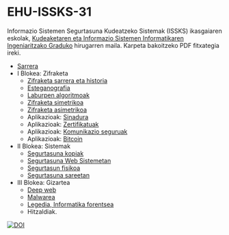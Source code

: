 # EHU-ISSKS-31

Informazio Sistemen Segurtasuna Kudeatzeko Sistemak (ISSKS) ikasgaiaren eskolak, [Kudeaketaren eta Informazio Sistemen Informatikaren Ingeniaritzako Graduko](https://www.ehu.eus/eu/web/graduak/kudeaketaren-eta-informazio-sistemen-informatikaren-ingeniaritzako-gradua-bizkaia/kreditu-eta-irakasgaiak?p_redirect=consultaAsignatura&p_cod_proceso=egr&p_anyo_acad=20240&p_ciclo=X&p_curso=3&p_cod_asignatura=26025) hirugarren maila. Karpeta bakoitzeko PDF fitxategia ireki.

* [Sarrera](Sarrera/)
* I Blokea: Zifraketa
  * [Zifraketa sarrera eta historia](Zifraketa_intro/)
  * [Esteganografia](Zifraketa_esteganografia/)
  * [Laburpen algoritmoak](Zifraketa_laburpen/)
  * [Zifraketa simetrikoa](Zifraketa_simetrikoa/)
  * [Zifraketa asimetrikoa](Zifraketa_asimetrikoa/)
  * Aplikazioak: [Sinadura](Zifraketa_sinadura/)
  * Aplikazioak: [Zertifikatuak](Zifraketa_zertifikatuak/)
  * Aplikazioak: [Komunikazio seguruak](Zifraketa_komunikazioak/)
  * Aplikazioak: [Bitcoin](Zifraketa_bitcoin/)
* II Blokea: Sistemak
  * [Segurtasuna kopiak](Segurtasun_kopiak/)
  * [Segurtasuna Web Sistemetan](WebSegurtasuna/)
  * [Segurtasun fisikoa](Segurtasun_fisikoa/)
  * [Segurtasuna sareetan](Segurtasuna_sareetan/)
* III Blokea: Gizartea
  * [Deep web](DeepWeb/)
  * [Malwarea](Malware/)
  * [Legedia, Informatika forentsea](Legedia/)
  * Hitzaldiak.

[![DOI](https://zenodo.org/badge/405099738.svg)](https://zenodo.org/badge/latestdoi/405099738)
